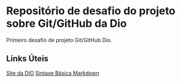 # Repositório de desafio do projeto sobre Git/GitHub da Dio

Primeiro desafio de projeto Git/GitHub Dio.

## Links Úteis
[Site da DIO](https://dio.me/sign-up?ref=WDCKE2I7AM)
[Sintaxe Básica Markdown](https://www.markdownguide.org/basic-syntax/)
